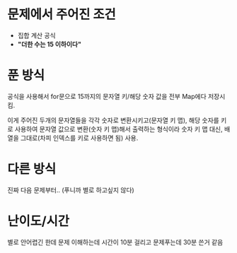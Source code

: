 # 문제에서 주어진 조건
- 집합 계산 공식
- **"더한 수는 15 이하이다"**
# 푼 방식
공식을 사용해서 for문으로 15까지의 문자열 키/해당 숫자 값을 전부 Map에다 저장시킴.

이게 주어진 두개의 문자열들을 각각 숫자로 변환시키고(문자열 키 맵), 해당 숫자를 키로 사용하여 문자열 값으로 변환(숫자 키 맵)해서 출력하는 형식이라
숫자 키 맵 대신, 배열을 그대로(차피 인덱스를 키로 사용하면 됨) 사용.

# 다른 방식
진짜 다음 문제부터.. (푸니까 별로 하고싶지 않다)

# 난이도/시간
별로 안어렵긴 한데 문제 이해하는데 시간이 10분 걸리고 문제푸는데 30분 쓴거 같음
